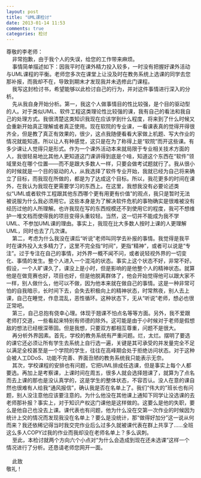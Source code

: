 ```yaml
---
layout: post
title: "UML课检讨"
date: 2013-01-14 11:53
comments: true
categories: 检讨
---
```


<div>尊敬的李老师：</div><div>&nbsp; &nbsp; 非常抱歉，由于我个人的失误，给您的工作带来麻烦。 &nbsp; &nbsp;</div><div>&nbsp; &nbsp; 事情简单描述如下：因我平时在课外精力投入较多，一时没有把握好课外活动与UML课程的平衡。老师您多次在课堂上让没及时在教务系统上选课的同学去您那补报，而我却不在，导致到期末才发现我并未选修此门课程。</div><div>&nbsp; &nbsp; 我写这封检讨书，希望能够以此检讨自己的行为，并对这件事情进行深入的分析。</div><div>&nbsp; &nbsp; 先从我自身开始分析。第一，我这个人做事情目的性比较强，是个目的驱动型的人。对于类似UML、软件工程这类理论性比较强的课，我有自己的看法和我自己的处理方式。我很清楚这类知识我现在应该学到什么程度，将来到了什么时候又会重新开始真正理解或者真正使用。现在软院的专业课，一看课表真的觉得开得很齐全，但是教了真正有效果的，很少，这点我随便看看大家做上机题、写大作业的情况就能知道。所以让人有种感觉，这只是在为了称得上是“软院”而开这些课。有多少课让人觉得只是形式。作为一个课外活动本来就局限于专业相关技术方面的人，我很轻易地比其他人更知道这门课讲得到底是个啥，知道这个东西在“软件”领域里处在哪个位置——而不是跟大多数人一样，只要会做考试题就行了。我从很小的时候就是一个目的驱动的人，从我选择了软件专业开始，我就已经为自己将来确立了目标，而我现在所做的，都是为了达成这个目标。所以，我花更多的时间在课外，在我认为我现在更需要学习的东西上。在这里，我想我没有必要论述类似“UML或者软件工程跟其他东西哪个更有用更有价值”的观点，我只是暂时无法被说服为什么我必须用它。这些本身是为了解决软件危机的事物确实是很难被没有经历过他的人所理解。也许我现在写的东西规模还不到使用它的程度，我可不想维护一堆文档而使得我的项目变得头重较轻。当然，这一切并不能成为我不学UML、不参加UML课的理由。事实上，我现在比大多数人按时上课的人更理解UML，同时也去了几次课。</div><div>&nbsp; &nbsp; 第二，考虑为什么我没在课后“听说”老师叫同学去补报的事情。我觉得是我平时在课外投入太多精力了，这里不完全指“时间”，更指“精神”，或者可以说是“专注”。过于专注在自己的事情，对外界一概不闻不问，或者说轻视外界的一切变化、事情的发生。整个人进入一个混沌的状态。事实上这个状态不好，非常不好。假设，一个人旷课久了，课没上是小时，但是影响的是他整个人的精神状态。就算他是在做竞赛也好，项目也好，但是他脱离群体了，他会开始觉得他可以跟大家不一样，别人做什么，他可以不做，因为他本来就在做自己的事情。这是一种非常可怕的自我暗示，长时间下去，会失去积极向上的精神状态，时常熬夜，别人去上课，自己在睡觉，作息混乱，恶性循环。这种状态下，无从“听说”老师，想必也很正常吧。</div><div>&nbsp; &nbsp; 第三，自己总抱有侥幸心理。体现于翘课不怕点名等等方面。另外，我不爱跟老师打交道，一些看起来特别有师德的除外。这可能是由于小时候对于老师是假想敌的想法已经根深蒂固。但是我想，只要双方都相互尊重，问题不是很大。</div><div>&nbsp; &nbsp; 再分析外界因素。首先，学校的教务系统有严重问题。烂，太烂。摆明了要选的课它还必须让所有学生去系统上自行选一遍，关键是其可承受的并发量完全不足以满足全校甚至是一个学院的学生，往往在高峰期会处于拒绝访问状态。对于这种会被人工DDoS、功能不完善、界面丑陋的教务系统我只能表示无奈。</div><div>&nbsp; &nbsp; 其次，学校课程的安排也有问题，它把UML排成任选课，但是事实上每个人都要选。再加上是考察课，上课时间在周五，很多人就会选择翘课了，就算为了点名而去上课的那也是没认真学的，这是学生的整体状态，不容否认。没人在意的课自然也很难有人给我“通风报信”，确认我是否在名单上了。我们“伟大的”班长也有问题，别人没注意他应该要注意的。为什么他没在其他课上通知下同学让没选课的去老师那补报？事实上，对于知识产权这门课他是这样做的。这要么是他的失职，要么是他自己也没去上课。课代表也有问题，他为什么没在交第一次作业的时候因为统计上交的情况而发现我没在名单上？要么是没统计，那“做得好加分”这一说从何而来？我还依稀记得当时我交完作业后么过多久就被课代表在群上共享了……全班这么多人COPY过我的作业而我却没在老师名单上？多么讽刺。</div><div>&nbsp; &nbsp; 至此，本检讨就两个方向六个小点对“为什么会造成到现在还未选课”这样一个情况进行了分析。还恳请老师您网开一面。</div><div><br></div><div>&nbsp; &nbsp; 此致</div><div>敬礼！</div>